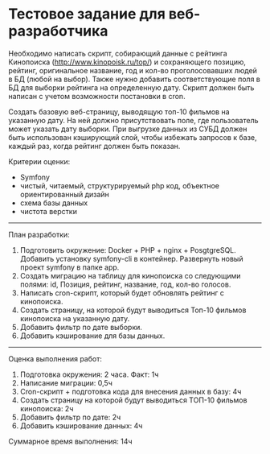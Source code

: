 # Тестовое задание для веб-разработчика

Необходимо написать скрипт, собирающий данные с рейтинга Кинопоиска (http://www.kinopoisk.ru/top/) и сохраняющего 
позицию, рейтинг, оригинальное название, год и кол-во проголосовавших людей в БД (любой на выбор). Также нужно 
добавить соответствующие поля в БД для выборки рейтинга на определенную дату. Скрипт должен быть написан с учетом 
возможности постановки в cron.

Cоздать базовую веб-страницу, выводящую топ-10 фильмов на указанную дату. На ней должно присутствовать поле, где 
пользователь может указать дату выборки. При выгрузке данных из СУБД должен быть использован кэширующий слой, 
чтобы избежать запросов к базе, каждый раз, когда рейтинг должен быть показан.

Критерии оценки:

*	Symfony
*	чистый, читаемый, структурируемый php код, объектное ориентированный дизайн
*	схема базы данных
*	чистота верстки

---
План разработки:
1. Подготовить окружение: Docker + PHP + nginx + PosgtgreSQL.
Добавить установку symfony-cli в контейнер. Развернуть новый проект symfony в папке app.
2. Создать миграцию на таблицу для кинопоиска со следующими полями: 
id, Позиция, рейтинг, название, год, кол-во голосов.
3. Написать cron-скрипт, который будет обновлять рейтинг с кинопоиска.
4. Создать страницу, на которой будут выводиться Топ-10 фильмов кинопоиска на указанную дату.
5. Добавить фильтр по дате выборки.
6. Добавить кэширование для базы данных.
---
Оценка выполнения работ:
1. Подготовка окружения: 2 часа. Факт: 1ч
2. Написание миграции: 0,5ч
3. Cron-скрипт + подготовка кода для внесения данных в базу: 4ч
4. Создать страницу на которой будут выводиться ТОП-10 фильмов кинопоиска: 2ч
5. Добавить фильтр по дате: 2ч
6. Добавить кэширование данных: 4ч

Суммарное время выполнения: 14ч